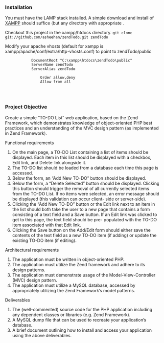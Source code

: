 <h3>Installation</h3>

<p>You must have the LAMP stack installed. A simple download and install of <a href="http://www.apachefriends.org/en/xampp.html">XAMPP</a> should suffice (but any directory with appropriate .</p>

<p>Checkout this project in the xampp/htdocs directory. <code>git clone git://github.com/asheehan/zendTodo.git zendTodo</code>
</p>

<p>Modify your apache vhosts (default for xampp is xampp/apache/conf/extra/http-vhosts.conf) to point to zendTodo/public
    <code>
        <VirtualHost *:80>
            DocumentRoot "C:\xampp\htdocs\zendTodo\public"
            ServerName zendTodo
            ServerAlias zendTodo
            <Directory "C:\xampp\xampp\htdocs\zendTodo\public">
                Order allow,deny
                Allow from all
            </Directory>
        </VirtualHost>
    </code>
</p>

<h3>Project Objective</h3>

Create a simple “TO-DO List” web application, based on the Zend Framework, which
demonstrates knowledge of object-oriented PHP best practices and an understanding of the
MVC design pattern (as implemented in Zend Framework).

Functional requirements

<ol>
<li>On the main page, a TO-DO List containing a list of items should be displayed. Each
item in this list should be displayed with a checkbox, Edit link, and Delete link alongside
it.</li>
<li>The TO-DO list should be loaded from a database each time this page is accessed.</li>
<li>Below the form, an “Add New TO-DO” button should be displayed.</li>
<li>Below the form, a “Delete Selected” button should be displayed. Clicking this button
should trigger the removal of all currently selected items from the TO-DO List. If no items
were selected, an error message should be displayed (this validation can occur client-
side or server-side).</li>
<li>Clicking the “Add New TO-DO” button or the Edit link next to an item in the list should
both take the user to a new page that contains a form consisting of a text field and a
Save button. If an Edit link was clicked to get to this page, the text field should be pre-
populated with the TO-DO item associated with that Edit link.</li>
<li>Clicking the Save button on the Add/Edit form should either save the contents of the text
field as a new TO-DO item (if adding) or update the existing TO-DO item (if editing).</li>
</ol>

Architectural requirements

<ol>
<li>The application must be written in object-oriented PHP.</li>
<li>The application must utilize the Zend framework and adhere to its design patterns.</li>
<li>The application must demonstrate usage of the Model-View-Controller (MVC) design
pattern.</li>
<li>The application must utilize a MySQL database, accessed by appropriately utilizing the
Zend Framework’s model patterns.</li>
</ol>

Deliverables

<ol>
<li>The (well-commented) source code for the PHP application including any dependent
classes or libraries (e.g. Zend Framework).</li>
<li>A MySQL dump file that can be used to recreate your application’s database.</li>
<li>A brief document outlining how to install and access your application using the above
deliverables.</li>
</ol>
